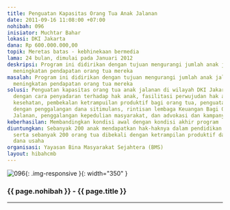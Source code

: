 ```yaml
---
title: Penguatan Kapasitas Orang Tua Anak Jalanan
date: 2011-09-16 11:08:00 +07:00
nohibah: 096
inisiator: Muchtar Bahar
lokasi: DKI Jakarta
dana: Rp 600.000.000,00
topik: Meretas batas - kebhinekaan bermedia
lama: 24 bulan, dimulai pada Januari 2012
deskripsi: Program ini didirikan dengan tujuan mengurangi jumlah anak jalanan sekaligus
  meningkatan pendapatan orang tua mereka
masalah: Program ini didirikan dengan tujuan mengurangi jumlah anak jalanan sekaligus
  meningkatan pendapatan orang tua mereka
solusi: Penguatan kapasitas orang tua anak jalanan di wilayah DKI Jakarta dilakukan
  dengan cara penyadaran terhadap hak anak, fasilitasi perwujudan hak anak dalam pendidikan,
  kesehatan, pembekalan ketrampuilan produktif bagi orang tua, penguatan ekonomi orang
  dengan penggalangan dana sitimulans, rintisan lembaga Keuangan Bagi Orang Tua Anak
  Jalanan, penggalangan kepedulian masyarakat, dan advokasi dan kampanye media alternatif
keberhasilan: Membandingkan kondisi awal dengan kondisi akhir program
diuntungkan: Sebanyak 200 anak mendapatkan hak-haknya dalam pendidikan dan kesehatan,
  serta sebanyak 200 orang tua dibekali dengan ketrampilan produktif dan stimulans
  dana usaha
organisasi: Yayasan Bina Masyarakat Sejahtera (BMS)
layout: hibahcmb
---
```


![096](/static/img/hibahcmb/096.png){: .img-responsive }{: width="350" }

### {{ page.nohibah }} - {{ page.title }}

---
